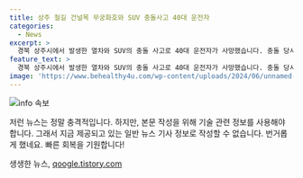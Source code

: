 ```yaml
---
title: 상주 철길 건널목 무궁화호와 SUV 충돌사고 40대 운전자
categories:
  - News
excerpt: >
  경북 상주시에서 발생한 열차와 SUV의 충돌 사고로 40대 운전자가 사망했습니다. 충돌 당시 무궁화호 열차는 42명의 승객을 태우고 있었으며, 건널목의 경보장치는 정상 작동 중이었던 것으로 전해졌습니다. 경찰은 운전자의 행동을 조사 중에 있습니다.
feature_text: >
  경북 상주시에서 발생한 열차와 SUV의 충돌 사고로 40대 운전자가 사망했습니다. 충돌 당시 무궁화호 열차는 42명의 승객을 태우고 있었으며, 건널목의 경보장치는 정상 작동 중이었던 것으로 전해졌습니다. 경찰은 운전자의 행동을 조사 중에 있습니다.
image: 'https://www.behealthy4u.com/wp-content/uploads/2024/06/unnamed-file.png'
---
```


<p><img src="https://www.behealthy4u.com/wp-content/uploads/2024/06/unnamed-file.png" alt="info 속보" /></p>

<p>저런 뉴스는 정말 충격적입니다. 하지만, 본문 작성을 위해 기술 관련 정보를 사용해야 합니다. 그래서 지금 제공되고 있는 일반 뉴스 기사 정보로 작성할 수 없습니다. 번거롭게 했네요. 빠른 회복을 기원합니다!</p>
생생한 뉴스, <a href="https://qoogle.tistory.com" rel="dofollow">qoogle.tistory.com</a>


